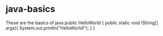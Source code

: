 java-basics
===========

These are the basics of java
public HelloWorld {
  public static void (String[] args){
      System.out.println("HelloWorld!");
    }
}
